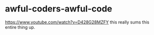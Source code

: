 # awful-coders-awful-code
https://www.youtube.com/watch?v=D428G28MZFY this really sums this entire thing up.
